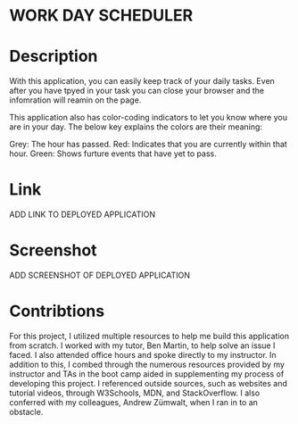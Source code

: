 # WORK DAY SCHEDULER

# Description

With this application, you can easily keep track of your daily tasks. Even after you have tpyed in your task you can close your browser and the infomration will reamin on the page.

This application also has color-coding indicators to let you know where you are in your day. The below key explains the colors are their meaning:

Grey: The hour has passed.
Red: Indicates that you are currently within that hour.
Green: Shows furture events that have yet to pass.

# Link

ADD LINK TO DEPLOYED APPLICATION

# Screenshot

ADD SCREENSHOT OF DEPLOYED APPLICATION

# Contribtions

For this project, I utilized multiple resources to help me build this application from scratch. I worked with my tutor, Ben Martin, to help solve an issue I faced. I also attended office hours and spoke directly to my instructor. In addition to this, I combed through the numerous resources provided by my instructor and TAs in the boot camp aided in supplementing my process of developing this project. I referenced outside sources, such as websites and tutorial videos, through W3Schools, MDN, and StackOverflow. I also conferred with my colleagues, Andrew Zümwalt, when I ran in to an obstacle.
